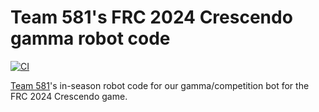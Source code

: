 # Team 581's FRC 2024 Crescendo gamma robot code

[![CI](https://github.com/team581/frc-2024-crescendo-gamma/actions/workflows/ci.yml/badge.svg)](https://github.com/team581/frc-2024-crescendo-gamma/actions/workflows/ci.yml)

[Team 581](https://github.com/team581)'s in-season robot code for our gamma/competition bot for the FRC 2024 Crescendo game.
